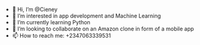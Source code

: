 - 👋 Hi, I’m @Cieney
- 👀 I’m interested in app development and Machine Learning 
- 🌱 I’m currently learning Python 
- 💞️ I’m looking to collaborate on an Amazon clone in form of a mobile app
- 📫 How to reach me: +2347063339531

<!---
Cieney/Cieney is a ✨ special ✨ repository because its `README.md` (this file) appears on your GitHub profile.
You can click the Preview link to take a look at your changes.
--->
